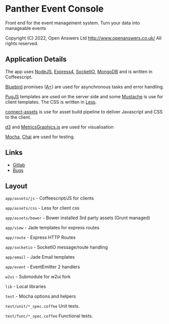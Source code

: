 # Panther Event Console

Front end for the event management system. Turn your data into manageable events

Copyright (C) 2022, Open Answers Ltd http://www.openanswers.co.uk/
All rights reserved.

## Application Details

The app uses [NodeJS](https://nodejs.org/), [Express4](https://expressjs.com/), [SocketIO](https://socket.io/), [MongoDB](https://www.mongodb.org/) and is written in Coffeescript.

[Bluebird](https://bluebirdjs.com) promises ([A+](https://promisesaplus.com/)) are used for asynchronous tasks and error handling.

[PugJS](https://pugjs.org/) templates are used on the server side and some [Mustache](https://mustache.github.io/) is use for client templates. The CSS is written in [Less](https://lesscss.org/).

[connect-assets](https://github.com/adunkman/connect-assets) is use for asset build pipeline to deliver Javascript and CSS to the client.

[d3](https://d3js.org/) and [MetricsGraphics.js](https://metricsgraphicsjs.org/) are used for visualisation

[Mocha](https://mochajs.org/), [Chai](https://chaijs.com/) are used for testing.

## Links

- [Gitlab](https://gitlab.openans.co.uk/Panther/panther-core)
- [Bugs](https://gitlab.openans.com/Panther/panther-core)

## Layout

`app/assets/js` - Coffeescript/JS for clients

`app/assets/css` - Less for client css

`app/assets/bower` - Bower installed 3rd party assets (Grunt managed)

`app/view` - Jade templates for express routes

`app/route` - Express HTTP Routes

`app/socketio` - SocketIO message/route handling

`app/email` - Jade Email templates

`app/event` - EventEmitter 2 handlers

`w2ui` - Submodule for w2ui fork

`lib` - Local libraries

`test` - Mocha options and helpers

`test/unit/*_spec.coffee` Unit tests.

`test/func/*_spec.coffee` Functional tests.
